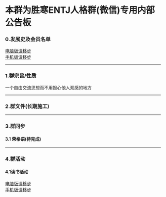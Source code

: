 # 本群为胜寒ENTJ人格群(微信)专用内部公告板
### 0.发展史及会员名单
[电脑版请移步](https://github.com/revaraver/ENTJ/tree/master/history "电脑版请移步")  
[手机版请移步](https://github.com/revaraver/ENTJ/blob/master/history/README.md "手机版请移步")

------------


### 1.群宗旨/性质
  一个自由交流思想而不用担心他人观感的地方
  

------------


### 2.群文件(长期施工)

------------


### 3.群同步
#### 3.1 荣格语(待完成)

------------


### 4.群活动
#### 4.1读书活动
[电脑版请移步](https://github.com/revaraver/ENTJ/tree/master/activity/reading "电脑版请移步")  
[手机版请移步](https://github.com/revaraver/ENTJ/blob/master/activity/reading/README.md "手机版请移步")
